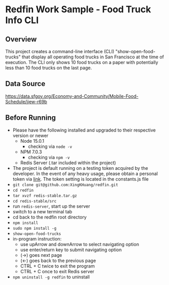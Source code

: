 # Redfin Work Sample - Food Truck Info CLI

## Overview
This project creates a command-line interface (CLI) "show-open-food-trucks" 
that display all operating food trucks in San Francisco at the time of execution. 
The CLI only shows 10 food trucks on a paper with potentially less than 10 
food trucks on the last page. 

## Data Source
https://data.sfgov.org/Economy-and-Community/Mobile-Food-Schedule/jjew-r69b

## Before Running
- Please have the following installed and upgraded to their respective version or newer
    - Node 15.0.1 
        - checking via `node -v` 
    - NPM 7.0.3
        - checking via `npm -v`
    - Redis Server (.tar included within the project)
- The project is default running on a testing token acquired by the developer. 
In the event of any heavy usage, please obtain a personal token via 
[link](https://dev.socrata.com/docs/app-tokens.html). 
The token setting is located in the constants.js file
- `git clone git@github.com:XingKHuang/redfin.git`
- `cd redfin`
- `tar xvzf redis-stable.tar.gz`
- `cd redis-stable/src`
- run `redis-server`, start up the server
- switch to a new terminal tab
- cd back to the redfin root directory
- `npm install`
- `sudo npm install -g`
- `show-open-food-trucks`
- in-program instruction:
    - use upArrow and downArrow to select navigating option
    - use enter/return key to submit navigating option
    - (->) goes next page 
    - (<-) goes back to the previous page
    - CTRL + C twice to exit the program
    - CTRL + C once to exit Redis server
- `npm uninstall -g redfin` to uninstall 
